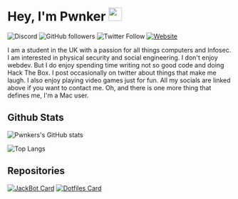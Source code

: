 # Hey, I'm Pwnker <img src="https://raw.githubusercontent.com/MartinHeinz/MartinHeinz/master/wave.gif" width="30px">
![Discord](https://img.shields.io/discord/827894573711228948?color=%236F85CDFF&logo=discord&style=for-the-badge) ![GitHub followers](https://img.shields.io/github/followers/pwnker?color=g&label=follow&logo=github&style=for-the-badge) ![Twitter Follow](https://img.shields.io/twitter/follow/pwnk3r?color=%231F9BE7FF&label=%40pwnk3r&logo=twitter&style=for-the-badge) [![Website](https://img.shields.io/website?style=for-the-badge&up_color=green&url=https%3A%2F%2Fpwnker.com)](https://pwnker.com)

I am a student in the UK with a passion for all things computers and Infosec. I am interested in physical security and social engineering. I don't enjoy webdev. But I do enjoy spending time writing not so good code and doing Hack The Box. I post occasionally on twitter about things that make me laugh. I also enjoy playing video games just for fun. All my socials are linked above if you want to contact me. Oh, and there is one more thing that defines me, I'm a Mac user.

## Github Stats
![Pwnkers's GitHub stats](https://github-readme-stats.vercel.app/api?username=pwnker&count_private=true&show_icons=true&theme=dark) 

![Top Langs](https://github-readme-stats.vercel.app/api/top-langs/?username=pwnker&theme=dark&langs_count=5&layout=compact)


## Repositories 
[![JackBot Card](https://github-readme-stats.vercel.app/api/pin/?username=pwnker&repo=jackbot&theme=dark)](https://github.com/pwnker/jackbot) [![Dotfiles Card](https://github-readme-stats.vercel.app/api/pin/?username=pwnker&repo=dotfiles-and-scripts&theme=dark)](https://github.com/pwnker/dotfiles-and-scripts) 
